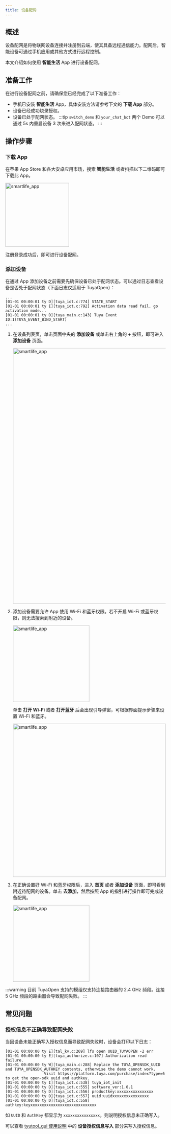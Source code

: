 ```yaml
---
title: 设备配网
---
```


## 概述

设备配网是将物联网设备连接并注册到云端，使其具备远程通信能力。配网后，智能设备可通过手机应用或其他方式进行远程控制。

本文介绍如何使用 **智能生活** App 进行设备配网。

## 准备工作

在进行设备配网之前，请确保您已经完成了以下准备工作：
 - 手机已安装 **智能生活** App，具体安装方法请参考下文的 **下载 App** 部分。
 - 设备已经成功烧录授权。
 - 设备已处于配网状态。
    :::tip
    `switch_demo` 和 `your_chat_bot` 两个 Demo 可以通过 5s 内重启设备 3 次来进入配网状态。
    :::

## 操作步骤

### 下载 App

在苹果 App Store 和各大安卓应用市场，搜索 **智能生活** 或者扫描以下二维码即可下载此 App。

<img src="https://images.tuyacn.com/fe-static/docs/img/48b9e225-aa49-4e95-9d61-511bb7df27c8.png" alt="smartlife_app" width="200" />

注册登录成功后，即可进行设备配网。

### 添加设备

在通过 App 添加设备之前需要先确保设备已处于配网状态。可以通过日志查看设备是否处于配网状态（下面日志仅适用于 TuyaOpen）：

```
...
[01-01 00:00:01 ty D][tuya_iot.c:774] STATE_START
[01-01 00:00:01 ty I][tuya_iot.c:792] Activation data read fail, go activation mode...
[01-01 00:00:01 ty D][tuya_main.c:143] Tuya Event ID:1(TUYA_EVENT_BIND_START)
...
```

1. 在设备列表页，单击页面中央的 **添加设备** 或单击右上角的 **+** 按钮，即可进入 **添加设备** 页面。

    <img src="https://images.tuyacn.com/fe-static/docs/img/265db6c1-0ce7-44b2-9bce-6a02ca28ea42.png" alt="smartlife_app" width="800" />

2. 添加设备需要允许 App 使用 Wi-Fi 和蓝牙权限。若不开启 Wi-Fi 或蓝牙权限，则无法搜索到附近的设备。

    <img src="https://images.tuyacn.com/fe-static/docs/img/78c18c64-6d9e-4b86-8eb5-074f9d54dd5a.png" alt="smartlife_app" width="240" />

   单击 **打开 Wi-Fi** 或者 **打开蓝牙** 后会出现引导弹窗，可根据界面提示步骤来设置 Wi-Fi 和蓝牙。

    <img src="https://images.tuyacn.com/fe-static/docs/img/3721f789-1aa8-4bd8-8bf5-b0b789dd6680.png" alt="smartlife_app" width="480" />

4. 在正确设置好 Wi-Fi 和蓝牙权限后，进入 **首页** 或者 **添加设备** 页面，即可看到附近待配网的设备。单击 **去添加**，然后按照 App 的指引进行操作即可完成设备配网。

    <img src="https://images.tuyacn.com/fe-static/docs/img/5d030649-9516-4cca-a02b-099848def7fa.png" alt="smartlife_app" width="240" />



:::warning
目前 TuyaOpen 支持的模组仅支持连接路由器的 2.4 GHz 频段。连接 5 GHz 频段的路由器会导致配网失败。
:::

## 常见问题

### 授权信息不正确导致配网失败

当因设备未能正确写入授权信息而导致配网失败时，设备会打印以下日志：

```
[01-01 00:00:00 ty E][tal_kv.c:269] lfs open UUID_TUYAOPEN -2 err
[01-01 00:00:00 ty E][tuya_authorize.c:107] Authorization read failure.
[01-01 00:00:00 ty W][tuya_main.c:288] Replace the TUYA_OPENSDK_UUID and TUYA_OPENSDK_AUTHKEY contents, otherwise the demo cannot work.
                 Visit https://platform.tuya.com/purchase/index?type=6 to get the open-sdk uuid and authkey.
[01-01 00:00:00 ty I][tuya_iot.c:538] tuya_iot_init
[01-01 00:00:00 ty D][tuya_iot.c:555] software_ver:1.0.1
[01-01 00:00:00 ty D][tuya_iot.c:556] productkey:xxxxxxxxxxxxxxxx
[01-01 00:00:00 ty D][tuya_iot.c:557] uuid:uuidxxxxxxxxxxxxxxxx
[01-01 00:00:00 ty D][tuya_iot.c:558] authkey:keyxxxxxxxxxxxxxxxxxxxxxxxxxxxxx
```

如 `UUID` 和 `AuthKey` 都显示为 `xxxxxxxxxxxxxxxx`，则说明授权信息未正确写入。

可以查看 [tyutool_gui 使用说明](../tos-tools/tools-tyutool.md#设备授权信息写入) 中的 **设备授权信息写入** 部分来写入授权信息。
